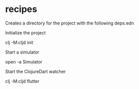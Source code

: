 # recipes

Creates a directory for the project with the following deps.edn

Initialize the project

clj -M:cljd init

Start a simulator

open -a Simulator

Start the ClojureDart watcher

clj -M:cljd flutter
